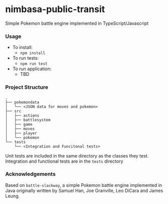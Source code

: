 # nimbasa-public-transit
Simple Pokemon battle engine implemented in TypeScript/Javascript

### Usage
* To install:
  * `npm install`
* To run tests:
  * `npm run test`
* To run application:
  * TBD

### Project Structure
```
.
├── pokemondata
│   └── <JSON data for moves and pokemon>
├── src
│   ├── actions
│   ├── battlesystem
│   ├── game
│   ├── moves
│   ├── player
│   └── pokemon
└── tests
    └── <Integration and Funcitonal tests>
```
Unit tests are included in the same directory as the classes they test. Integration and functional tests are in the `tests` directory


### Acknowledgements
Based on `battle-slackway`, a simple Pokemon battle engine implemented in Java originally written by Samuel Han, Joe Granville, Leo DiCara and James Leung.
